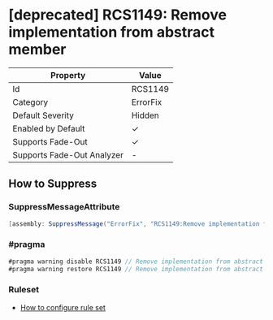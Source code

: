 # \[deprecated\] RCS1149: Remove implementation from abstract member

| Property                    | Value    |
| --------------------------- | -------- |
| Id                          | RCS1149  |
| Category                    | ErrorFix |
| Default Severity            | Hidden   |
| Enabled by Default          | &#x2713; |
| Supports Fade\-Out          | &#x2713; |
| Supports Fade\-Out Analyzer | \-       |

## How to Suppress

### SuppressMessageAttribute

```csharp
[assembly: SuppressMessage("ErrorFix", "RCS1149:Remove implementation from abstract member.", Justification = "<Pending>")]
```

### \#pragma

```csharp
#pragma warning disable RCS1149 // Remove implementation from abstract member.
#pragma warning restore RCS1149 // Remove implementation from abstract member.
```

### Ruleset

* [How to configure rule set](../HowToConfigureAnalyzers.md)
